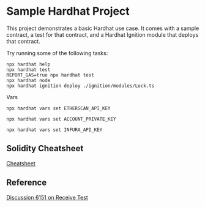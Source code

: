 # Sample Hardhat Project

This project demonstrates a basic Hardhat use case. It comes with a sample contract, a test for that contract, and a Hardhat Ignition module that deploys that contract.

Try running some of the following tasks:

```shell
npx hardhat help
npx hardhat test
REPORT_GAS=true npx hardhat test
npx hardhat node
npx hardhat ignition deploy ./ignition/modules/Lock.ts
```

Vars

```shell
npx hardhat vars set ETHERSCAN_API_KEY

```

```shell
npx hardhat vars set ACCOUNT_PRIVATE_KEY
```

```shell
npx hardhat vars set INFURA_API_KEY
```

## Solidity Cheatsheet

[Cheatsheet](https://docs.soliditylang.org/en/develop/cheatsheet.html)

## Reference

[Discussion 6151 on Receive Test](https://github.com/smartcontractkit/full-blockchain-solidity-course-js/discussions/6151)